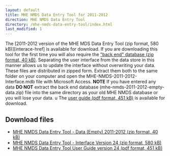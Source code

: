 ```yaml
---
layout: default
title: MHE NMDS Data Entry Tool for 2011-2012
direction: MHE NMDS Data Entry Tool
directory: /mhe-nmds-data-entry-tool/index.html
last_modified: 1
---
```


The [2011-2012 version of the MHE MDS Data Entry Tool (zip format, 580 kB)][interace-href] is available for download.
If you are downloading this tool for the first time you will also require the ["back end" database (zip format, 40 kB)][emptydata-href]. Separating the user interface from the data store in this manner allows us to update the interface without overwriting your data.
These files are distributed in zipped form. Extract them both to the same folder on your computer and open the MHE-NMDS-2011-2012-Interface.mdb file with Microsoft Access.
**NOTE** If you have entered any data **DO NOT** extract the back end database (mhe-nmds-2011-2012-empty-data.zip) file into the same directory as your old MHE NMDS database or you will lose your data.
u
The [user guide (pdf format, 451 kB)][userguide-href] is available for download.
## Download files
* [MHE NMDS Data Entry Tool - Data (Empty) 2011-2012 (zip format, 40 kB)][emptydata-href]
* [MHE NMDS Data Entry Tool - Interface Version 24 (zip format, 580 kB)][interface-href]
* [MHE NMDS Data Entry Tool User Guide version 24 (pdf format, 451 kB)][userguide-href]

[interface-href]: /site/assets/files/1012/mhe-nmds-2011-2012-interface.zip
[emptydata-href]: /site/assets/files/1012/mhe-nmds-2011-2012-empty-data.zip
[userguide-href]: /site/assets/files/1012/mhe-nmds-2011-2012-de-tool-user-guide.pdf
